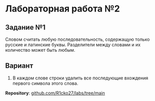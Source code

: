 # Лабораторная работа №2

## Задание №1

Словом считать любую последовательность, содержащую только русские и латинские буквы. Разделители между словами и их количество может быть любым.

## Вариант

1. В каждом слове строки удалить все последующие вхождения первого символа этого слова.


**Repository**: [github.com/R1cko27/labs/tree/main](https://github.com/R1cko27/labs/tree/main)
